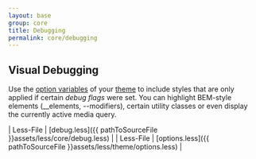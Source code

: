 ```yaml
---
layout: base
group: core
title: Debugging
permalink: core/debugging
---
```


## Visual Debugging
Use the [option variables](/pages/theme/options.html) of your [theme](/pages/theme/_introduction.html) to include styles that are only applied if certain _debug flags_ were set. You can highlight BEM-style elements (__elements, --modifiers), certain utility classes or even display the currently active media query.

| Less-File | [debug.less]({{ pathToSourceFile }}assets/less/core/debug.less)      |
| Less-File | [options.less]({{ pathToSourceFile }}assets/less/theme/options.less) |

<div class="documentation__block">
    <div class="documentation__example" yoi-printcode="language:markup; print:true;">
        <div class="placeholder w-10 h-15 m-2"></div>
        <div class="placeholder w-20 h-30 m-2"></div>
    </div>
</div>